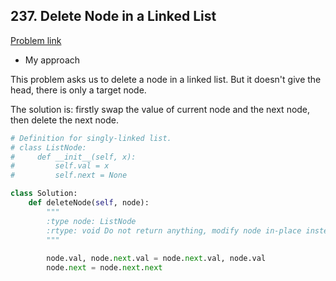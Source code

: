 ## 237. Delete Node in a Linked List

[Problem link](https://leetcode.com/problems/delete-node-in-a-linked-list/)

- My approach

This problem asks us to delete a node in a linked list. But it doesn't give the head, there is only a target node.

The solution is: firstly swap the value of current node and the next node, then delete the next node.

```python
# Definition for singly-linked list.
# class ListNode:
#     def __init__(self, x):
#         self.val = x
#         self.next = None

class Solution:
    def deleteNode(self, node):
        """
        :type node: ListNode
        :rtype: void Do not return anything, modify node in-place instead.
        """
        
        node.val, node.next.val = node.next.val, node.val
        node.next = node.next.next
```
